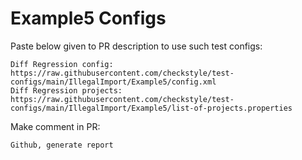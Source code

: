 # Example5 Configs
Paste below given to PR description to use such test configs:
```
Diff Regression config: https://raw.githubusercontent.com/checkstyle/test-configs/main/IllegalImport/Example5/config.xml
Diff Regression projects: https://raw.githubusercontent.com/checkstyle/test-configs/main/IllegalImport/Example5/list-of-projects.properties
```
Make comment in PR:
```
Github, generate report
```
